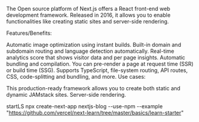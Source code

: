 The Open source platform of Next.js offers a React front-end web development framework. Released in 2016, it allows you to enable functionalities like creating static sites and server-side rendering.


Features/Benefits:

Automatic image optimization using instant builds.
Built-in domain and subdomain routing and language detection automatically.
Real-time analytics score that shows visitor data and per page insights.
Automatic bundling and compilation.
You can pre-render a page at request time (SSR) or build time (SSG).
Supports TypeScript, file-system routing, API routes, CSS, code-splitting and bundling, and more.
Use cases:

This production-ready framework allows you to create both static and dynamic JAMstack sites.
Server-side rendering.


startLS
npx create-next-app nextjs-blog --use-npm --example "https://github.com/vercel/next-learn/tree/master/basics/learn-starter"